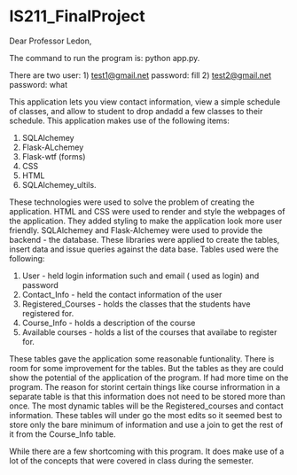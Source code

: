 # IS211_FinalProject
Dear Professor Ledon,

The command to run the program is:          python app.py.

There are two user: 1) test1@gmail.net password: fill   2) test2@gmail.net password: what

This application lets you view contact information, view a simple schedule of classes, and allow to student to drop andadd a few  classes to their schedule.  This application makes use of the following items:   

1) SQLAlchemey 
2) Flask-ALchemey 
3) Flask-wtf (forms) 
4) CSS 
5) HTML 
6) SQLAlchemey_ultils.  

These technologies were used to solve the problem of creating the application.  HTML and CSS were used to render and style the webpages of the application.  They added styling to make the application look more user friendly.  SQLAlchemey and Flask-Alchemey were used to provide the backend - the database.  These libraries were applied to create the tables, insert data and issue queries against the data base. Tables used were the following:  

1) User - held login information such and email ( used as login) and password
2) Contact_Info - held the contact information of the user
3) Registered_Courses -  holds the classes that the students have registered for.
4) Course_Info - holds a description of the course
5) Available courses - holds a list of the courses that availabe to register for.

These tables gave the application some reasonable funtionality.  There is room for some improvement for the tables.  But the tables as they are could show the potential of the application of the program.  If had more time on the program.  The reason for storint certain things like course infrormation in a separate table is that this information does not need to be stored more than once.  The most dynamic tables will be the Registered_courses and contact information.  These tables will under go the most edits so it seemed best to store only the bare minimum of information and use a join to get the rest of it from the Course_Info table.

While there are a few shortcoming with this program.  It does make use of a lot of the concepts that were covered in class during the semester. 
